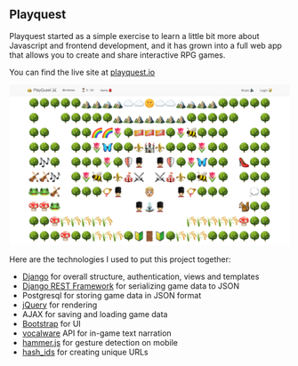 ## Playquest

Playquest started as a simple exercise to learn a little bit more about Javascript and frontend development, and it has grown into a full web app that allows you to create and share interactive RPG games.

You can find the live site at [playquest.io](http://playquest.io)

![png](/demo.png)

Here are the technologies I used to put this project together:

- [Django](https://www.djangoproject.com/) for overall structure, authentication, views and templates
- [Django REST Framework](http://www.django-rest-framework.org/) for serializing game data to JSON
- Postgresql for storing game data in JSON format
- [jQuery](https://jquery.com/) for rendering
- AJAX for saving and loading game data
- [Bootstrap](https://getbootstrap.com/) for UI
- [vocalware](https://www.vocalware.com) API for in-game text narration
- [hammer.js](https://hammerjs.github.io/) for gesture detection on mobile
- [hash_ids](http://hashids.org/) for creating unique URLs

